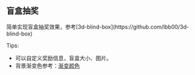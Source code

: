 <h2>盲盒抽奖</h2>
简单实现盲盒抽奖效果，参考[3d-blind-box](https://github.com/lbb00/3d-blind-box)

Tips:
+ 可以自定义奖励信息，盲盒大小、图片。
+ 背景渐变色参考：[渐变颜色](https://color.oulu.me/deta3.html)
